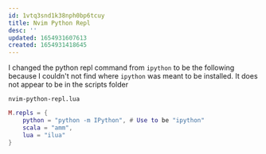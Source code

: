 ```yaml
---
id: 1vtq3snd1k38nph0bp6tcuy
title: Nvim Python Repl
desc: ''
updated: 1654931607613
created: 1654931418645
---
```


I changed the python repl command from `ipython` to be the following because I couldn't not find where `ipython` was meant to be installed. It does not appear to be in the scripts folder

`nvim-python-repl.lua`

```lua
M.repls = {
    python = "python -m IPython", # Use to be "ipython"
    scala = "amm",
    lua = "ilua"
}
```